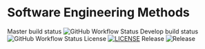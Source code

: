 # Software Engineering Methods

Master build status ![GitHub Workflow Status](https://img.shields.io/github/actions/workflow/status/AungChan40685540/DevOps24/main.yml?branch=master&style=flat-square)
Develop build status ![GitHub Workflow Status](https://img.shields.io/github/actions/workflow/status/AungChan40685540/DevOps24/main.yml?branch=develop&style=flat-square)
License [![LICENSE](https://img.shields.io/github/license/moosey2003/sem.svg?style=flat-square)](https://github.com/moosey2003/sem/blob/master/LICENSE) 
Release ![Release](https://img.shields.io/github/release/moosey2003/sem.svg?style=flat-square)

